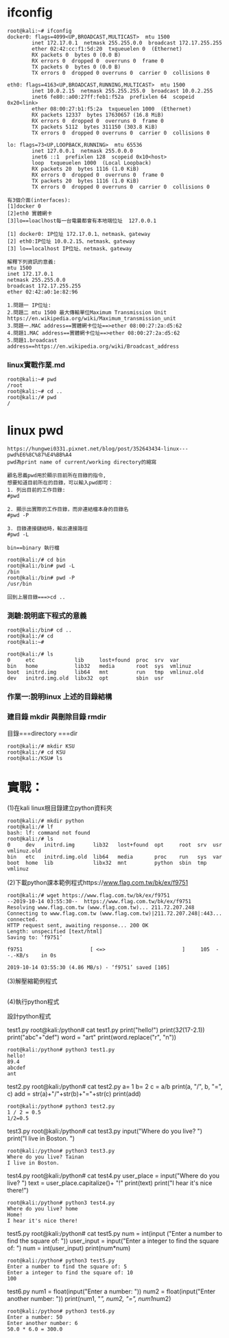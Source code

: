 # ifconfig
```
root@kali:~# ifconfig
docker0: flags=4099<UP,BROADCAST,MULTICAST>  mtu 1500
        inet 172.17.0.1  netmask 255.255.0.0  broadcast 172.17.255.255
        ether 02:42:cc:f1:5d:20  txqueuelen 0  (Ethernet)
        RX packets 0  bytes 0 (0.0 B)
        RX errors 0  dropped 0  overruns 0  frame 0
        TX packets 0  bytes 0 (0.0 B)
        TX errors 0  dropped 0 overruns 0  carrier 0  collisions 0

eth0: flags=4163<UP,BROADCAST,RUNNING,MULTICAST>  mtu 1500
        inet 10.0.2.15  netmask 255.255.255.0  broadcast 10.0.2.255
        inet6 fe80::a00:27ff:feb1:f52a  prefixlen 64  scopeid 0x20<link>
        ether 08:00:27:b1:f5:2a  txqueuelen 1000  (Ethernet)
        RX packets 12337  bytes 17630657 (16.8 MiB)
        RX errors 0  dropped 0  overruns 0  frame 0
        TX packets 5112  bytes 311150 (303.8 KiB)
        TX errors 0  dropped 0 overruns 0  carrier 0  collisions 0

lo: flags=73<UP,LOOPBACK,RUNNING>  mtu 65536
        inet 127.0.0.1  netmask 255.0.0.0
        inet6 ::1  prefixlen 128  scopeid 0x10<host>
        loop  txqueuelen 1000  (Local Loopback)
        RX packets 20  bytes 1116 (1.0 KiB)
        RX errors 0  dropped 0  overruns 0  frame 0
        TX packets 20  bytes 1116 (1.0 KiB)
        TX errors 0  dropped 0 overruns 0  carrier 0  collisions 0
```
```
有3個介面(interfaces):
[1]docker 0
[2]eth0 實體網卡
[3]lo==loaclhost每一台電曩都會有本地端位址  127.0.0.1

[1] docker0: IP位址 172.17.0.1、netmask、gateway
[2] eth0:IP位址 10.0.2.15、netmask、gateway
[3] lo==localhost IP位址、netmask、gateway
```
```
解釋下列資訊的意義:
mtu 1500
inet 172.17.0.1  
netmask 255.255.0.0  
broadcast 172.17.255.255
ether 02:42:a0:1e:82:96
```
```
1.問題一 IP位址:
2.問題二 mtu 1500 最大傳輸單位Maximum Transmission Unit https://en.wikipedia.org/wiki/Maximum_transmission_unit
3.問題一.MAC address==實體網卡位址==>ether 08:00:27:2a:d5:62
4.問題1.MAC address==實體網卡位址==>ether 08:00:27:2a:d5:62
5.問題1.broadcast address==https://en.wikipedia.org/wiki/Broadcast_address
```

### linux實戰作業.md
```
root@kali:~# pwd
/root
root@kali:~# cd ..
root@kali:/# pwd
/
```
# linux pwd 
```
https://hungwei0331.pixnet.net/blog/post/352643434-linux---pwd%E6%8C%87%E4%BB%A4
pwd為print name of current/working directory的縮寫

顧名思義pwd用於顯示目前所在目錄的指令,
想要知道目前所在的目錄，可以輸入pwd即可：
1. 列出目前的工作目錄:
#pwd

2. 顯示出實際的工作目錄，而非連結檔本身的目錄名
#pwd -P

3. 目錄連接鏈結時，輸出連接路徑
#pwd -L

bin==binary 執行檔

root@kali:/# cd bin
root@kali:/bin# pwd -L
/bin
root@kali:/bin# pwd -P
/usr/bin

回到上層目錄===>cd ..
```
### 測驗:說明底下程式的意義
```
root@kali:/bin# cd ..
root@kali:/# cd
root@kali:~# 
```
```
root@kali:/# ls
0     etc             lib     lost+found  proc  srv  var
bin   home            lib32   media       root  sys  vmlinuz
boot  initrd.img      lib64   mnt         run   tmp  vmlinuz.old
dev   initrd.img.old  libx32  opt         sbin  usr
```

### 作業一:說明linux 上述的目錄結構

### 建目錄 mkdir 與刪除目錄 rmdir

目錄===directory ===dir 
```
root@kali:/# mkdir KSU
root@kali:/# cd KSU
root@kali:/KSU# ls

```
# 實戰：

(1)在kali linux根目錄建立python資料夾
```
root@kali:/# mkdir python
root@kali:/# lf
bash: lf: command not found
root@kali:/# ls
0     dev   initrd.img      lib32   lost+found  opt     root  srv  usr      vmlinuz.old
bin   etc   initrd.img.old  lib64   media       proc    run   sys  var
boot  home  lib             libx32  mnt         python  sbin  tmp  vmlinuz
```
(2)下載python課本範例程式https://www.flag.com.tw/bk/ex/f9751
```
root@kali:/# wget https://www.flag.com.tw/bk/ex/f9751
--2019-10-14 03:55:30--  https://www.flag.com.tw/bk/ex/f9751
Resolving www.flag.com.tw (www.flag.com.tw)... 211.72.207.248
Connecting to www.flag.com.tw (www.flag.com.tw)|211.72.207.248|:443... connected.
HTTP request sent, awaiting response... 200 OK
Length: unspecified [text/html]
Saving to: ‘f9751’

f9751                      [ <=>                         ]     105  --.-KB/s    in 0s      

2019-10-14 03:55:30 (4.86 MB/s) - ‘f9751’ saved [105]
```
(3)解壓縮範例程式
```

```
(4)執行python程式

設計python程式

test1.py
root@kali:/python# cat test1.py 
print("hello!")
print(3*2*(17-2.1))
print("abc"+"def")
word = "art"
print(word.replace("r", "n"))

```
root@kali:/python# python3 test1.py 
hello!
89.4
abcdef
ant
```
test2.py
root@kali:/python# cat test2.py 
a= 1
b= 2
c = a/b
print(a, "/", b, "=", c) 
add = str(a)+"/"+str(b)+"="+str(c)
print(add) 
```
root@kali:/python# python3 test2.py 
1 / 2 = 0.5
1/2=0.5
```
test3.py
root@kali:/python# cat test3.py 
input("Where do you live? ")
print("I live in Boston. ")
```
root@kali:/python# python3 test3.py 
Where do you live? Tainan
I live in Boston. 
```
test4.py
root@kali:/python# cat test4.py 
user_place = input("Where do you live? ")
text = user_place.capitalize()+ "!"
print(text) 
print("I hear it's nice there!") 

```
root@kali:/python# python3 test4.py 
Where do you live? home
Home!
I hear it's nice there!
```
test5.py
root@kali:/python# cat test5.py 
num = int(input ("Enter a number to find the square of: "))
user_input = input("Enter a integer to find the square of: ")
num = int(user_input) 
print(num*num)
```
root@kali:/python# python3 test5.py 
Enter a number to find the square of: 5 
Enter a integer to find the square of: 10
100
```
test6.py
num1 = float(input("Enter a number: "))
num2 = float(input("Enter another number: "))
print(num1, "*", num2, "=", num1*num2)

```
root@kali:/python# python3 test6.py 
Enter a number: 50
Enter another number: 6
50.0 * 6.0 = 300.0
```
